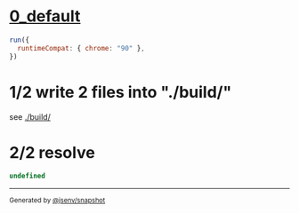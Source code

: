 # [0_default](../../node_module_chunk.test.mjs#L22)

```js
run({
  runtimeCompat: { chrome: "90" },
})
```

# 1/2 write 2 files into "./build/"

see [./build/](./build/)

# 2/2 resolve

```js
undefined
```

---

<sub>
  Generated by <a href="https://github.com/jsenv/core/tree/main/packages/tooling/snapshot">@jsenv/snapshot</a>
</sub>
